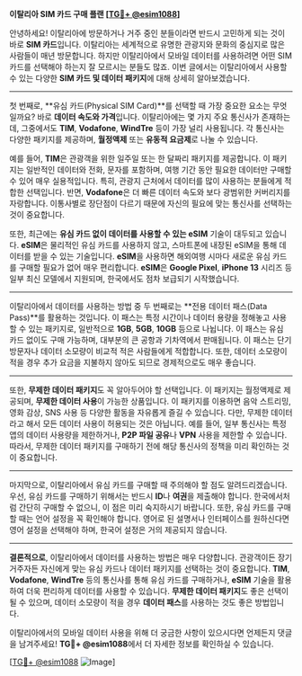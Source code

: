 **이탈리아 SIM 카드 구매 플랜 [[TG💪+ @esim1088](https://t.me/s/esim1088)]**

안녕하세요! 이탈리아에 방문하거나 거주 중인 분들이라면 반드시 고민하게 되는 것이 바로 **SIM 카드**입니다. 이탈리아는 세계적으로 유명한 관광지와 문화의 중심지로 많은 사람들이 매년 방문합니다. 하지만 이탈리아에서 모바일 데이터를 사용하려면 어떤 SIM 카드를 선택해야 하는지 잘 모르시는 분들도 많죠. 이번 글에서는 이탈리아에서 사용할 수 있는 다양한 **SIM 카드 및 데이터 패키지**에 대해 상세히 알아보겠습니다.

---

첫 번째로, **유심 카드(Physical SIM Card)**를 선택할 때 가장 중요한 요소는 무엇일까요? 바로 **데이터 속도와 가격**입니다. 이탈리아에는 몇 가지 주요 통신사가 존재하는데, 그중에서도 **TIM**, **Vodafone**, **WindTre** 등이 가장 널리 사용됩니다. 각 통신사는 다양한 패키지를 제공하며, **월정액제** 또는 **유동적 요금제**로 나눌 수 있습니다. 

예를 들어, **TIM**은 관광객을 위한 일주일 또는 한 달짜리 패키지를 제공합니다. 이 패키지는 일반적인 데이터와 전화, 문자를 포함하며, 여행 기간 동안 필요한 데이터만 구매할 수 있어 매우 실용적입니다. 특히, 관광지 근처에서 데이터를 많이 사용하는 분들에게 적합한 선택입니다. 반면, **Vodafone**은 더 빠른 데이터 속도와 보다 광범위한 커버리지를 자랑합니다. 이통사별로 장단점이 다르기 때문에 자신의 필요에 맞는 통신사를 선택하는 것이 중요합니다.

또한, 최근에는 **유심 카드 없이 데이터를 사용할 수 있는 eSIM** 기술이 대두되고 있습니다. **eSIM**은 물리적인 유심 카드를 사용하지 않고, 스마트폰에 내장된 eSIM을 통해 데이터를 받을 수 있는 기술입니다. **eSIM**을 사용하면 해외여행 시마다 새로운 유심 카드를 구매할 필요가 없어 매우 편리합니다. **eSIM**은 **Google Pixel**, **iPhone 13** 시리즈 등 일부 최신 모델에서 지원되며, 한국에서도 점차 보급되기 시작했습니다.

---

이탈리아에서 데이터를 사용하는 방법 중 두 번째로는 **전용 데이터 패스(Data Pass)**를 활용하는 것입니다. 이 패스는 특정 시간이나 데이터 용량을 정해놓고 사용할 수 있는 패키지로, 일반적으로 **1GB**, **5GB**, **10GB** 등으로 나뉩니다. 이 패스는 유심 카드 없이도 구매 가능하며, 대부분의 큰 공항과 기차역에서 판매됩니다. 이 패스는 단기 방문자나 데이터 소모량이 비교적 적은 사람들에게 적합합니다. 또한, 데이터 소모량이 적을 경우 추가 요금을 지불하지 않아도 되므로 경제적으로도 매우 좋습니다.

---

또한, **무제한 데이터 패키지**도 꼭 알아두어야 할 선택입니다. 이 패키지는 월정액제로 제공되며, **무제한 데이터 사용**이 가능한 상품입니다. 이 패키지를 이용하면 음악 스트리밍, 영화 감상, SNS 사용 등 다양한 활동을 자유롭게 즐길 수 있습니다. 다만, 무제한 데이터라고 해서 모든 데이터 사용이 허용되는 것은 아닙니다. 예를 들어, 일부 통신사는 특정 앱의 데이터 사용량을 제한하거나, **P2P 파일 공유**나 **VPN** 사용을 제한할 수 있습니다. 따라서, 무제한 데이터 패키지를 구매하기 전에 해당 통신사의 정책을 미리 확인하는 것이 중요합니다.

---

마지막으로, 이탈리아에서 유심 카드를 구매할 때 주의해야 할 점도 알려드리겠습니다. 우선, 유심 카드를 구매하기 위해서는 반드시 **ID**나 **여권**을 제출해야 합니다. 한국에서처럼 간단히 구매할 수 없으니, 이 점은 미리 숙지하시기 바랍니다. 또한, 유심 카드를 구매할 때는 언어 설정을 꼭 확인해야 합니다. 영어로 된 설명서나 인터페이스를 원하신다면 영어 설정을 선택해야 하며, 한국어 설정은 거의 제공되지 않습니다.

---

**결론적으로**, 이탈리아에서 데이터를 사용하는 방법은 매우 다양합니다. 관광객이든 장기 거주자든 자신에게 맞는 유심 카드나 데이터 패키지를 선택하는 것이 중요합니다. **TIM**, **Vodafone**, **WindTre** 등의 통신사를 통해 유심 카드를 구매하거나, **eSIM** 기술을 활용하여 더욱 편리하게 데이터를 사용할 수 있습니다. **무제한 데이터 패키지**도 좋은 선택이 될 수 있으며, 데이터 소모량이 적을 경우 **데이터 패스**를 사용하는 것도 좋은 방법입니다.

이탈리아에서의 모바일 데이터 사용을 위해 더 궁금한 사항이 있으시다면 언제든지 댓글을 남겨주세요! **TG💪+ @esim1088**에서 더 자세한 정보를 확인하실 수 있습니다.

[[TG💪+ @esim1088](https://t.me/s/esim1088) ![Image](https://i.postimg.cc/Y0z9fWf4/image.png)]